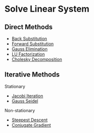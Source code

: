 # Solve Linear System

## Direct Methods
* [Back Substitution](https://lsdroubay.github.io/C/softwaremanual/BackSubstitution)
* [Forward Substitution](https://lsdroubay.github.io/C/softwaremanual/ForwardSubstitution)
* [Gauss Elimination](https://lsdroubay.github.io/C/softwaremanual/GaussElimination)
* [LU Factorization](https://lsdroubay.github.io/C/softwaremanual/LUSolve)
* [Cholesky Decomposition](https://lsdroubay.github.io/C/softwaremanual/Cholesky)

## Iterative Methods
Stationary
* [Jacobi Iteration](https://lsdroubay.github.io/C/softwaremanual/JacobiIteration)
* [Gauss Seidel](https://lsdroubay.github.io/C/softwaremanual/GaussSeidel)

Non-stationary
* [Steepest Descent](https://lsdroubay.github.io/C/softwaremanual/SteepestDescent)
* [Conjugate Gradient](https://lsdroubay.github.io/C/softwaremanual/SM_Linear)
